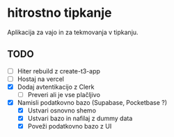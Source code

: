 # hitrostno tipkanje

Aplikacija za vajo in za tekmovanja v tipkanju.

## TODO

- [ ] Hiter rebuild z create-t3-app
- [ ] Hostaj na vercel
- [x] Dodaj avtentikacijo z Clerk
    - [ ] Preveri ali je vse plačljivo 
- [x] Namisli podatkovno bazo (Supabase, Pocketbase ?)
    - [x] Ustvari osnovno shemo
    - [x] Ustvari bazo in nafilaj z dummy data
    - [x] Poveži podatkovno bazo z UI